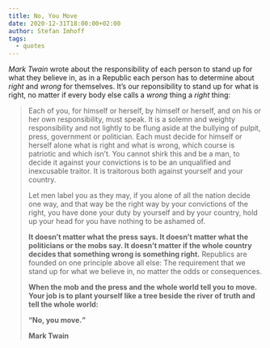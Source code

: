 ```yaml
---
title: No, You Move
date: 2020-12-31T18:00:00+02:00
author: Stefan Imhoff
tags:
  - quotes
---
```


_Mark Twain_ wrote about the responsibility of each person to stand up for what they believe in, as in a Republic each person has to determine about _right_ and _wrong_ for themselves. It’s our reponsibility to stand up for what is right, no matter if every body else calls a _wrong_ thing a _right_ thing:

> Each of you, for himself or herself, by himself or herself, and on his or her own responsibility, must speak. It is a solemn and weighty responsibility and not lightly to be flung aside at the bullying of pulpit, press, government or politician. Each must decide for himself or herself alone what is right and what is wrong, which course is patriotic and which isn’t. You cannot shirk this and be a man, to decide it against your convictions is to be an unqualified and inexcusable traitor. It is traitorous both against yourself and your country.
>
> Let men label you as they may, if you alone of all the nation decide one way, and that way be the right way by your convictions of the right, you have done your duty by yourself and by your country, hold up your head for you have nothing to be ashamed of.
>
> **It doesn’t matter what the press says. It doesn’t matter what the politicians or the mobs say. It doesn’t matter if the whole country decides that something wrong is something right.** Republics are founded on one principle above all else: The requirement that we stand up for what we believe in, no matter the odds or consequences.
>
> **When the mob and the press and the whole world tell you to move. Your job is to plant yourself like a tree beside the river of truth and tell the whole world:**
>
> **<q>No, you move.</q>**
>
> **Mark Twain**

